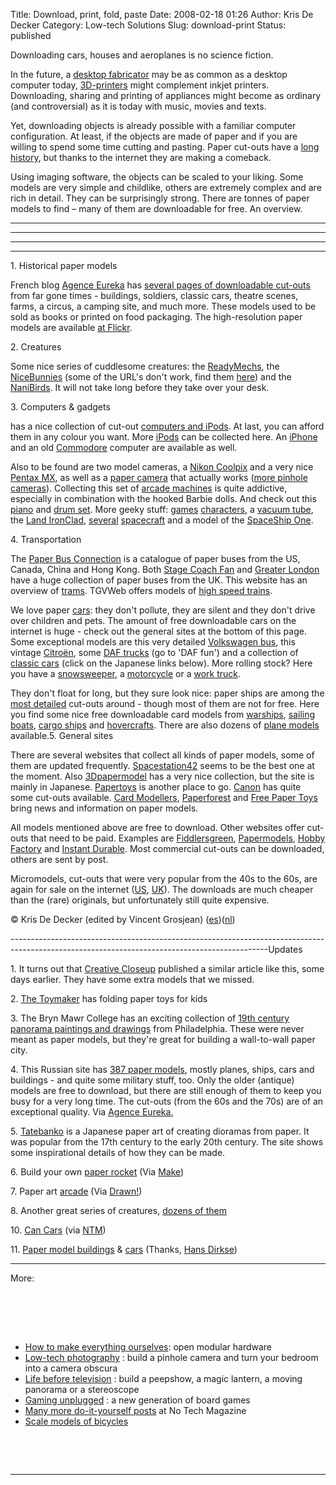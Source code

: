 Title: Download, print, fold, paste
Date: 2008-02-18 01:26
Author: Kris De Decker
Category: Low-tech Solutions
Slug: download-print
Status: published



Downloading cars, houses and aeroplanes is no science fiction.

In the future, a [desktop
fabricator](http://technology.newscientist.com/article/dn10922-desktop-fabricator-may-kickstart-home-revolution.html)
may be as common as a desktop computer today,
[3D-printers](http://www.desktopfactory.com/) might complement inkjet
printers. Downloading, sharing and printing of appliances might become
as ordinary (and controversial) as it is today with music, movies and
texts.

Yet, downloading objects is already possible with a familiar computer
configuration. At least, if the objects are made of paper and if you are
willing to spend some time cutting and pasting. Paper cut-outs have a
[long history](http://www.rigbypapermodels.com/), but thanks to the
internet they are making a comeback.

Using imaging software, the objects can be scaled to your liking. Some
models are very simple and childlike, others are extremely complex and
are rich in detail. They can be surprisingly strong. There are tonnes of
paper models to find – many of them are downloadable for free. An
overview.

  
----------------------------------------------------------------------------------------------------------------------------------------------

  ------------------------------------------------------------------------
    
   
   
   
   
 ------------------------------------------------------------------------

----------------------------------------------------------------------------------------------------------------------------------------------

1\. Historical paper models

French blog [Agence Eureka](http://bibigreycat.blogspot.com/) has
[several pages of downloadable
cut-outs](http://bibigreycat.blogspot.com/search/label/d%C3%A9coupage)
from far gone times - buildings, soldiers, classic cars, theatre scenes,
farms, a circus, a camping site, and much more. These models used to be
sold as books or printed on food packaging. The high-resolution paper
models are available [at
Flickr](http://www.flickr.com/photos/taffeta/collections/72157613325110693/).





2\. Creatures

Some nice series of cuddlesome creatures: the
[ReadyMechs](http://readymech.fwis.com/), the
[NiceBunnies](http://www.nicebunny.com/downloads/hedkase_paper_galleries.php)
(some of the URL's don't work, find them
[here](http://toysrevil.blogspot.com/2007/07/nicebunnys-free-downloadable-hedkase_25.html))
and the [NaniBirds](http://www.nanibird.com/). It will not take long
before they take over your desk.





3\. Computers & gadgets


has a nice collection of cut-out [computers and
iPods](http://www.theapplecollection.com/Collection/PaperMac/). At last,
you can afford them in any colour you want. More
[iPods](http://homepage.mac.com/colinbaxter/ipod/) can be collected
here. An [iPhone](http://www.buymeaniphone.com/) and an old
[Commodore](http://www.homecomputermuseum.de/comp/14.45_de.htm) computer
are available as well.

Also to be found are two model cameras, a [Nikon
Coolpix](http://www.nikonusa.com/fileuploads/pdfs/origami_042705.pdf)
and a very nice [Pentax
MX](http://stonefield.cocolog-nifty.com/higurashi/2005/09/mx_20e3.html),
as well as a [paper
camera](http://www.pinhole.cz/en/pinholecameras/dirkon_01.html) that
actually works ([more pinhole
cameras]({filename}/posts/camera-obscura.md)).
Collecting this set of [arcade
machines](http://www.wayoftherodent.com/gd101/bs_paperarcade.htm) is
quite addictive, especially in combination with the hooked Barbie dolls.
And check out this
[piano](http://accoutrements.com/actionfigures/piano/) and [drum
set](http://c_hirata.ld.infoseek.co.jp/pastor/omake.html). More geeky
stuff: [games](http://www.joystiq.com/tag/Papercraft/)
[characters](http://cow.mooh.org/paper/), a [vacuum
tube](http://www.cardmodelers.org/DOWNLOAD/tube.pdf), the [Land
IronClad](http://www.currell.net/models/ironclad.htm),
[several](http://www.ninfinger.org/%7Esven/models/papermodels.html)
[spacecraft](http://www.nationaalruimtevaartmuseum.nl/default.htm) and a
model of the [SpaceShip One](http://www.currell.net/models/ss1.htm).

4\. Transportation

The [Paper Bus Connection](http://www.paperbuses.com/) is a catalogue of
paper buses from the US, Canada, China and Hong Kong. Both [Stage Coach
Fan](http://www.geocities.com/stagecoachfan/extras/paperbus/) and
[Greater
London](http://paperbuses.community.fotopic.net/gallery/pwfpaperbuses.fotopic.net/)
have a huge collection of paper buses from the UK. This website has an
overview of
[trams](http://www.tramways.freeserve.co.uk/Tramframe.htm?http://www.tramways.freeserve.co.uk/Models/Makersos/Download.htm).
TGVWeb offers models of [high speed
trains](http://www.trainweb.org/tgvpages/papermodels.html).



We love paper [cars](http://www.hokenstrom.com/cars.html): they don't
pollute, they are silent and they don't drive over children and pets.
The amount of free downloadable cars on the internet is huge - check out
the general sites at the bottom of this page. Some exceptional models
are this very detailed [Volkswagen
bus](http://www.kdf-wagen.de/misc/gen_frame.htm?e?bus_bausatz), this
vintage
[Citroën](http://www.miniatureville.com/get-250dpi/CITROENTUBE-250dpi.jpg),
some [DAF trucks](http://www.daf.com/) (go to 'DAF fun') and a
collection of [classic
cars](http://www.asahi-net.or.jp/%7Esd2i-adc/paper2.html) (click on the
Japanese links below). More rolling stock? Here you have a
[snowsweeper](http://www.oharacorp.co.jp/pc/df/pcdl.html), a
[motorcycle](http://www.yamaha-motor.co.jp/global/entertainment/papercraft/index.html)
or a [work
truck](http://www.sakainet.co.jp/japanese/playland/index.html).

They don't float for long, but they sure look nice: paper ships are
among the [most detailed](http://www.bildrum.se/papership.htm) cut-outs
around - though most of them are not for free. Here you find some nice
free downloadable card models from
[warships](http://www.digitalnavy.com/html/downloads.html),
[sailing](http://www.byyb.org/byyb/model/index.html)
[boats](http://membres.lycos.fr/egoist/common/paperego/paperego.htm),
[cargo ships](http://www.nykline.co.jp/kids/papercraft/) and
[hovercrafts](http://www.geocities.com/srn6hovercraft/More_Papermodels.html).
There are also dozens of [plane
models](http://www.ss42.com/pt-planemodel.html) available.5. General
sites


There are several websites that collect all kinds of paper models, some
of them are updated frequently.
[Spacestation42](http://www.ss42.com/toys.html) seems to be the best one
at the moment. Also [3Dpapermodel](http://www.3dpapermodel.com.tw/) has
a very nice collection, but the site is mainly in Japanese.
[Papertoys](http://papertoys.com/) is another place to go.
[Canon](http://cp.c-ij.com/europe/papercraft/nl/) has quite some
cut-outs available. [Card
Modellers](http://www.cardmodelers.org/index.html),
[Paperforest](http://paperforest.blogspot.com/) and [Free Paper
Toys](http://www.freepapertoys.com/) bring news and information on paper
models.

All models mentioned above are free to download. Other websites offer
cut-outs that need to be paid. Examples are
[Fiddlersgreen](http://www.fiddlersgreen.net/),
[Papermodels](http://www.papermodels.net/new.html), [Hobby
Factory](http://www.hobbyfactory.com/) and [Instant
Durable](http://www.instantdurable.com/accueil/accueil_franglais_menu.htm).
Most commercial cut-outs can be downloaded, others are sent by post.

Micromodels, cut-outs that were very popular from the 40s to the 60s,
are again for sale on the internet
([US](http://www.micromodelsusa.com/),
[UK](http://myweb.tiscali.co.uk/jcoweb/micromodels/)). The downloads are
much cheaper than the (rare) originals, but unfortunately still quite
expensive.



© Kris De Decker (edited by Vincent Grosjean)
([es](http://www.es.lowtechmagazine.com/2008/04/recortables.html))([nl](http://www.lowtechmagazine.be/2008/02/downloading-car.html))

[](http://krisdedecker.typepad.com/.a/6a00e0099229e88833011279145c5528a4-pi)

[](http://www.zeistbouwplaten.nl/zeistbouwplaten/Diversen/1135219.htm)

[](http://www.zeistbouwplaten.nl/zeistbouwplaten/Diversen/1135219.htm)

[](http://www.zeistbouwplaten.nl/zeistbouwplaten/Diversen/1135219.htm)

[](http://www.zeistbouwplaten.nl/zeistbouwplaten/Diversen/1135219.htm)

[](http://www.zeistbouwplaten.nl/zeistbouwplaten/Diversen/1135219.htm)

[](http://www.zeistbouwplaten.nl/zeistbouwplaten/Diversen/1135219.htm)

[](http://www.zeistbouwplaten.nl/zeistbouwplaten/Diversen/1135219.htm)

[](http://www.zeistbouwplaten.nl/zeistbouwplaten/Diversen/1135219.htm)

----------------------------------------------------------------------------------------------------------------------------------------------Updates

1\. It turns out that [Creative
Closeup](http://www.creativecloseup.com/100-exceptional-free-paper-models-and-toys)
published a similar article like this, some days earlier. They have some
extra models that we missed.

2\. [The Toymaker](http://www.thetoymaker.com/) has folding paper toys
for kids

3\. The Bryn Mawr College has an exciting collection of [19th century
panorama paintings and
drawings](http://www.brynmawr.edu/iconog/inven2.html) from Philadelphia.
These were never meant as paper models, but they're great for building a
wall-to-wall paper city.



4\. This Russian site has [387 paper
models](http://mm-archive.narod.ru/list.htm), mostly planes, ships, cars
and buildings - and quite some military stuff, too. Only the older
(antique) models are free to download, but there are still enough of
them to keep you busy for a very long time. The cut-outs (from the 60s
and the 70s) are of an exceptional quality. Via [Agence
Eureka](http://bibigreycat.blogspot.com/2008/04/387-maquettes-de-1957-1993-les-modles.html)[.](http://www.slurf.be/)



5\. [Tatebanko](http://tatebanko.com/) is a Japanese paper art of
creating dioramas from paper. It was popular from the 17th century to
the early 20th century. The site shows some inspirational details of how
they can be made.



6\. Build your own [paper
rocket](http://www.groeg.de/puzzles/rocket.html) (Via
[Make](http://blog.makezine.com/archive/2008/08/paper_pump_rocket.html?CMP=OTC-0D6B48984890))



7\. Paper art
[arcade](http://scott-c.blogspot.com/2008/08/i-am-8bit-flyers-collect-them.html)
(Via
[Drawn!](http://drawn.ca/2008/08/27/lots-of-fun-stuff-from-scott-campbell/))



8\. Another great series of creatures, [dozens of
them](http://www.cubeecraft.com/#)

10\. [Can Cars](http://cancars.webs.com/) (via
[NTM](http://www.notechmagazine.com/2009/09/can-cars-1.html))



11\. [Paper model
buildings](http://cp.c-ij.com/en/contents/2025/list_45_1.html) &
[cars](http://cp.c-ij.com/en/contents/2027/list_45_1.html) (Thanks,
[Hans Dirkse](http://www.hansdirkse.info/))



----------------------------------------------------------------------------------------------------------------------------------------------

More:
[]({filename}/posts/how-to-make-everything-ourselves-open-modular-hardware.md)

[  
]({filename}/posts/how-to-make-everything-ourselves-open-modular-hardware.md)[  
]({filename}/posts/how-to-make-everything-ourselves-open-modular-hardware.md)

[  
]({filename}/posts/how-to-make-everything-ourselves-open-modular-hardware.md)  



-   [How to make everything
    ourselves]({filename}/posts/how-to-make-everything-ourselves-open-modular-hardware.md):
    open modular hardware
-   [Low-tech
    photography]({filename}/posts/camera-obscura.md)
    : build a pinhole camera and turn your bedroom into a camera obscura
-   [Life before
    television]({filename}/posts/turn-off-your-f.md)
    : build a peepshow, a magic lantern, a moving panorama or a
    stereoscope
-   [Gaming
    unplugged]({filename}/posts/gaming-unplugge.md)
    : a new generation of board games
-   [Many more do-it-yourself posts](http://www.notechmagazine.com/diy/)
    at No Tech Magazine
-   [Scale models of
    bicycles]({filename}/posts/bicycle-scale-models.html)[](http://www.lowtechmagazine.com/2013/07/bicycle-scale-models.md)

[  
]({filename}/posts/bicycle-scale-models.md)

[  
]({filename}/posts/bicycle-scale-models.md)  



----------------------------------------------------------------------------------------------------------------------------------------------
